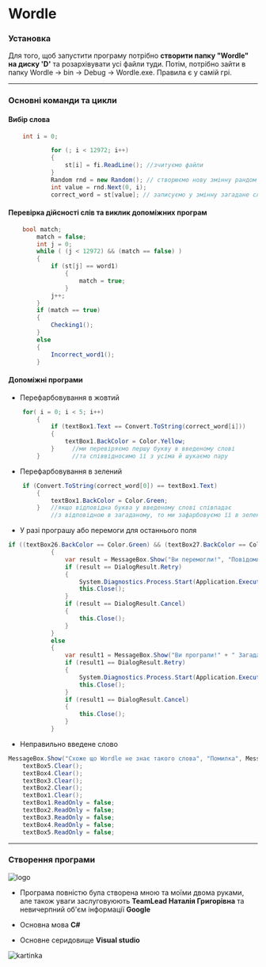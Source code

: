 # **Wordle**


### **Установка**
Для того, щоб запустити програму 
потрібно **створити папку "Wordle"
на диску 'D'** та розархівувати усі файли туди.
Потім, потрібно зайти в папку Wordle -> bin -> Debug -> Wordle.exe.
Правила є у самій грі.
____

### **Основні команди та цикли**

####  **Вибір слова**

```c#
    int i = 0;

            for (; i < 12972; i++)  
            {
                st[i] = fi.ReadLine(); //зчитуємо файли
            }
            Random rnd = new Random(); // створюємо нову змінну рандом
            int value = rnd.Next(0, i);
            correct_word = st[value]; // записуємо у змінну загадане слово 

```

#### **Перевірка дійсності слів та виклик допоміжних програм**


```c#
    bool match;
        match = false;
        int j = 0;
        while ( (j < 12972) && (match == false) ) 
        {
            if (st[j] == word1)
                {
                    match = true;
                }
            j++;
        }
        if (match == true)
        {
            Checking1();
        }
        else
        {
            Incorrect_word1();
        }
```

#### **Допоміжні програми**

+ Перефарбовування в жовтий
```c#
    for( i = 0; i < 5; i++)
        {
            if (textBox1.Text == Convert.ToString(correct_word[i]))
            {
                textBox1.BackColor = Color.Yellow;
            }     //ми перевіряємо першу букву в введеному слові
        }         //та співвідносимо її з усіма й шукаємо пару
```
+ Перефарбовування в зелений
```c#
    if (Convert.ToString(correct_word[0]) == textBox1.Text)
        {
            textBox1.BackColor = Color.Green;
        }   //якщо відповідна буква у введеному слові співпадає
            //з відповідною в загаданому, то ми зафарбовуємо її в зелений
```
+ У разі програшу або перемоги для останнього поля
```c#
if ((textBox26.BackColor == Color.Green) && (textBox27.BackColor == Color.Green) && (textBox28.BackColor == Color.Green) && (textBox29.BackColor == Color.Green) && (textBox30.BackColor == Color.Green))
            {
                var result = MessageBox.Show("Ви перемогли!", "Повідомлення", MessageBoxButtons.RetryCancel);
                if (result == DialogResult.Retry)
                {
                    System.Diagnostics.Process.Start(Application.ExecutablePath);
                    this.Close(); 
                }
                if (result == DialogResult.Cancel)
                {
                    this.Close();
                }
            }
            else
            {
                var result1 = MessageBox.Show("Ви програли!" + " Загадане слово було " + correct_word, "Повідомлення", MessageBoxButtons.RetryCancel);
                if (result1 == DialogResult.Retry)
                {
                    System.Diagnostics.Process.Start(Application.ExecutablePath);
                    this.Close();
                }
                if (result1 == DialogResult.Cancel)
                {
                    this.Close();
                }
            }
```
+ Неправильно введене слово
```c#
MessageBox.Show("Схоже що Wordle не знає такого слова", "Помилка", MessageBoxButtons.OK);
    textBox5.Clear();
    textBox4.Clear();
    textBox3.Clear();
    textBox2.Clear();
    textBox1.Clear();
    textBox1.ReadOnly = false;
    textBox2.ReadOnly = false;
    textBox3.ReadOnly = false;
    textBox4.ReadOnly = false;
    textBox5.ReadOnly = false;
```
___
### **Створення програми**
![logo](https://media.proglib.io/posts/2022/03/08/5f856cc9c6a79ead524a20aadc18fed7.jpg)
 + Програма повністю була створена мною та моїми двома руками, але також уваги заслуговуюють **TeamLead Наталія Григорівна** та невичерпний об'єм інформації **Google**

 + Основна мова **C#**

+ Основне серидовище **Visual studio**

![kartinka](https://encrypted-tbn0.gstatic.com/images?q=tbn:ANd9GcRc14m2UlGK_9-sdyr_RvMv_6Yaijrob3AOPW15QZBjJsg9jt5hHKRSC4qNWS_NC2AOOKY&usqp=CAU)


